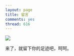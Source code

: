 ```yaml
---
layout: page
title: 留言
comments: yes
thread: 616
---
```



![](http://ww4.sinaimg.cn/mw690/7b405dbbgw1e9ko16tk6dj20pc0fuwhw.jpg)


来了，就留下你的足迹吧，呵呵。
